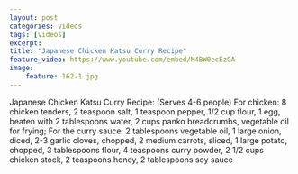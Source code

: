 ```yaml
---
layout: post
categories: videos
tags: [videos]
excerpt: 
title: "Japanese Chicken Katsu Curry Recipe"
feature_video: https://www.youtube.com/embed/M4BW0ecEzOA
image:
    feature: 162-1.jpg
---
```


Japanese Chicken Katsu Curry Recipe: (Serves 4-6 people) For chicken: 8 chicken tenders, 2 teaspoon salt, 1 teaspoon pepper, 1/2 cup flour, 1 egg, beaten with  2 tablespoons water, 2 cups panko breadcrumbs, vegetable oil for frying; For the curry sauce: 2 tablespoons vegetable oil, 1 large onion, diced, 2-3 garlic cloves, chopped, 2 medium carrots, sliced, 1 large potato, chopped, 3 tablespoons flour, 4 teaspoons curry powder, 2 1/2 cups chicken stock, 2 teaspoons honey, 2 tablespoons soy sauce
